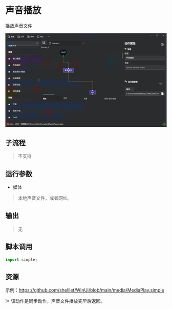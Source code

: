 # 声音播放 
播放声音文件

![MediaPlay](./images/03.png ':size=90%')

## 子流程
> 不支持


## 运行参数

* 媒体
> 本地声音文件，或者网址。


## 输出

> 无    


## 脚本调用

```python
import simple;

```


## 资源

示例：https://github.com/shelllet/WinUi/blob/main/media/MediaPlay.simple


!> 该动作是同步动作，声音文件播放完毕后返回。
